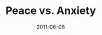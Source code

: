 ---
layout: music 
title: "Peace vs. Anxiety"
series: "The Guide"
date: 2011-06-06 
description: "Brian Tome talks about how the Guide can steer us out of fear and into peace."
audio: "http://s3.amazonaws.com/crossroadsaudiomessages/theguide03.mp3"
audio-duration: "45:11"
src: "http://www.crossroads.net/players/media/series/TheGuide_190x110.jpg"
---